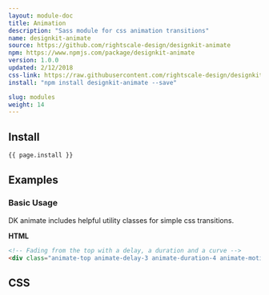 ```yaml
---
layout: module-doc
title: Animation
description: "Sass module for css animation transitions"
name: designkit-animate
source: https://github.com/rightscale-design/designkit-animate
npm: https://www.npmjs.com/package/designkit-animate
version: 1.0.0
updated: 2/12/2018
css-link: https://raw.githubusercontent.com/rightscale-design/designkit-animate/master/dist/designkit-animate.css
install: "npm install designkit-animate --save"

slug: modules
weight: 14
---
```


## Install

```bash
{{ page.install }}
```

## Examples

### Basic Usage

DK animate includes helpful utility classes for simple css transitions.

**HTML**

```html
<!-- Fading from the top with a delay, a duration and a curve -->
<div class="animate-top animate-delay-3 animate-duration-4 animate-motion-2">Top Fade</div>
```

## CSS

<div class="snippet">
  <pre id="css_contents" class="highlighter-rouge snippet-css"><code class="css"></code></pre>
</div>
